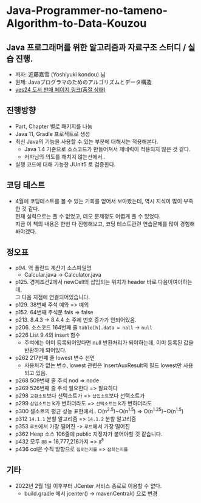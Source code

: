 # Java-Programmer-no-tameno-Algorithm-to-Data-Kouzou

## Java 프로그래머를 위한 알고리즘과 자료구조 스터디 / 실습 진행. 
* 저자: 近藤嘉雪 (Yoshiyuki kondou) 님 
* 원제: Javaプログラマのためのアルゴリズムとデータ構造
* [yes24 도서 판매 페이지 링크(품절 상태)](http://www.yes24.com/Product/Goods/1441332?scode=029)

## 진행방향
* Part, Chapter 별로 패키지를 나눔
* Java 11, Gradle 프로젝트로 생성
* 최신 Java의 기능을 사용할 수 있는 부분에 대해서는 적용해본다.
  * Java 1.4 기준으로 소스코드가 만들어져서 제네릭이 적용되지 않은 것 같다.
  * 저자님의 의도를 해치지 않는선에서..
* 실행 코드에 대해 가능한 JUnit5 로 검증한다.

## 코딩 테스트
* 4월에 코딩테스트를 볼 수 있는 기회를 얻어서 보아봤는데, 역시 지식이 많이 부족한 것 같다.  
  현재 실력으로는 풀 수 없었고, 데모 문제정도 어렵게 풀 수 있었다.  
  지금 이 책의 내용은 한번 다 진행해보고, 코딩 테스트관련 연습문제를 많이 경험해봐야겠다.


## 정오표
* p94. 역 폴란드 계산기 소스파일명
  * Calcular.java -> Calculator.java
* p125. 경계조건2에서 newCell의 삽입되는 위치가 header 바로 다음이여아하는데,  
  그 다음 지점에 연결되어있습니다.
* p129. 38번째 주석  예와 => 예외
* p152. 64번째 주석문 fals => false
* p213. 8.4.3 -> 8.4.4 소 주제 번호 증가가 안되어있음.
* p206. 소스코드 164번째 줄 
  `table[h].data = nall` -> `null`
* p226 List 9.4의 insert 함수
  * 주석에는 이미 등록되어있다면 null 반환처리가 되야하는데, 이미 등록된 값을 반환하게 되어있다.
* p262 217번쨰 줄 lowest 변수 선언
    * 사용처가 없는 변수, lowest 관련은 InsertAuxResult의 필드 lowest만 사용되고 있음.
* p268 509번째 줄 주석 nod => node
* p269 526번째 줄 주석 필요한다 => 필요하다
* p298 `교환소트`보다 선택소트가 => `삽입소트`보다 선택소트가
* p299 `삽입소트는` k가 변하더라도 => `선택소트는` k가 변하더라도
* p300 셀소트의 평균 성능 표현에서.. O(n<sup>2.5</sup>)~O(n<sup>1.5</sup>) => O(n<sup>1.25</sup>)~O(n<sup>1.5</sup>)
* p312 `14.1.1` 분할 알고리즘 => `14.1.2` 분할 알고리즘
* p353 `루프`에서 가장 떨어진 -> `루트`에서 가장 떨어진
* p362 Heap 소스 106줄에 public 지정자가 붙어야할 것 같습니다.
* p432 모두 `88` = 16,777,216가지 => `8`<sup>`8`</sup>
* p436 col은 수직 방향으로 `집히는지를` => `잡히는지를`



## 기타
* 2022년 2월 1일 이후부터 JCenter 서비스 종료로 이용할 수 없다.
  * build.gradle 에서 jcenter() -> mavenCentral() 으로 변경
